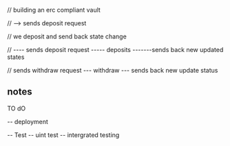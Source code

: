 // building an erc compliant vault



// --> sends deposit request

// we deposit and send back state change



// ---- sends deposit request ----- deposits -------sends back new updated states

// sends withdraw request --- withdraw --- sends back new update status 


## notes 

TO dO

-- deployment

-- Test 
-- uint test
-- intergrated testing